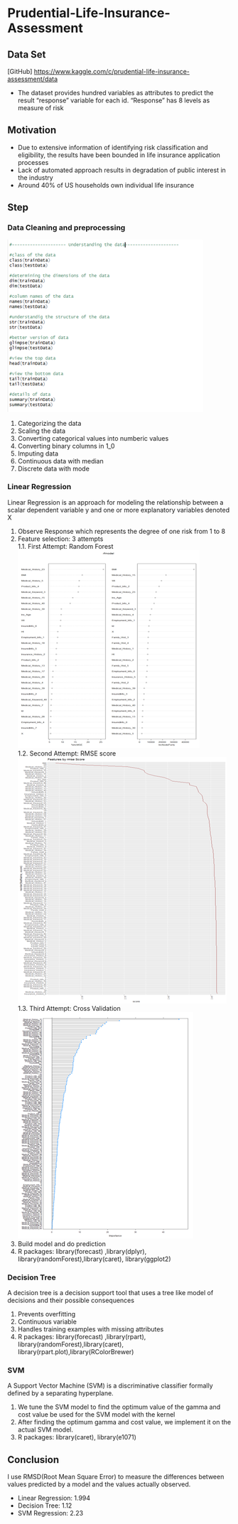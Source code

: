 # Prudential-Life-Insurance-Assessment


## Data Set
[GitHub] https://www.kaggle.com/c/prudential-life-insurance-assessment/data
- The dataset provides hundred variables as attributes to predict the result “response” variable for each id. “Response” has 8 levels as measure of risk

## Motivation
- Due to extensive information of identifying risk classification and eligibility, the results have been bounded in life insurance application processes
- Lack of automated approach results in degradation of public interest in the industry
- Around 40% of US households own individual life insurance

## Step
### Data Cleaning and preprocessing
![](image/dataCleaning.png)
1. Categorizing the data
2. Scaling the data
3. Converting categorical values into numberic values
4. Converting binary columns in 1_0 
5. Imputing data
6. Continuous data with median
7. Discrete data with mode

### Linear Regression
Linear Regression is an approach for modeling the relationship between a scalar dependent variable y and one or more explanatory variables denoted X
1. Observe Response which represents the degree of one risk from 1 to 8
2. Feature selection: 3 attempts  
  1.1. First Attempt: Random Forest  
  ![](image/LinearRegression_RF.png)  
  1.2. Second Attempt: RMSE score  
  ![](image/LinearRegression_RMSE.png)  
  1.3. Third Attempt: Cross Validation  
  ![](image/LinearRegression_CrossValidation.png)  
3. Build model and do prediction
4. R packages: library(forecast) ,library(dplyr), library(randomForest),library(caret), library(ggplot2)

### Decision Tree
A decision tree is a decision support tool that uses a tree like model of decisions and their possible consequences 
1. Prevents overfitting
2. Continuous variable
3. Handles training examples with missing attributes 
4. R packages: library(forecast) ,library(rpart), library(randomForest),library(caret), library(rpart.plot),library(RColorBrewer)

### SVM
A Support Vector Machine (SVM) is a discriminative classifier formally defined by a separating hyperplane.
1. We tune the SVM model to find the optimum value of the gamma and cost value be used for the SVM model with the kernel
2. After finding the optimum gamma and cost value, we implement it on the actual SVM model.
3. R packages: library(caret), library(e1071)

## Conclusion
I use RMSD(Root Mean Square Error) to measure the differences between values predicted by a model and the values actually observed.
- Linear Regression: 1.994
- Decision Tree: 1.12
- SVM Regression: 2.23

